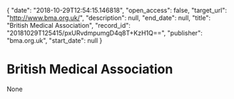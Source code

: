 {
  "date": "2018-10-29T12:54:15.146818", 
  "open_access": false, 
  "target_url": "http://www.bma.org.uk/", 
  "description": null, 
  "end_date": null, 
  "title": "British Medical Association", 
  "record_id": "20181029T125415/pxURvdmpumgD4q8T+KzH1Q==", 
  "publisher": "bma.org.uk", 
  "start_date": null
}

# British Medical Association

None